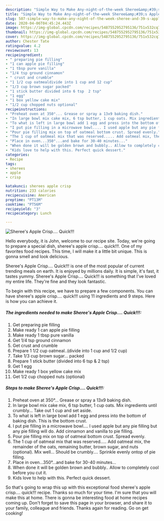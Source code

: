 ```yaml
---
description: "Simple Way to Make Any-night-of-the-week Sheree&amp;#39;s Apple Crisp.... Quick!!!"
title: "Simple Way to Make Any-night-of-the-week Sheree&amp;#39;s Apple Crisp.... Quick!!!"
slug: 507-simple-way-to-make-any-night-of-the-week-sheree-and-39-s-apple-crisp-quick
date: 2020-04-06T04:45:24.443Z
image: https://img-global.cpcdn.com/recipes/5487552952795136/751x532cq70/sherees-apple-crisp-quick-recipe-main-photo.jpg
thumbnail: https://img-global.cpcdn.com/recipes/5487552952795136/751x532cq70/sherees-apple-crisp-quick-recipe-main-photo.jpg
cover: https://img-global.cpcdn.com/recipes/5487552952795136/751x532cq70/sherees-apple-crisp-quick-recipe-main-photo.jpg
author: Chester Tate
ratingvalue: 4.2
reviewcount: 13
recipeingredient:
- " preparing pie filling"
- "1 can apple pie filling"
- "1 tbsp pure vanilla"
- "1/4 tsp ground cinnamon"
- " crust and crumble"
- "1 1/2 cup oatmealdivide into 1 cup and 12 cup"
- "1/3 cup brown sugar packed"
- "1 stick butter divided into 6 tsp  2 tsp"
- "1 egg"
- "1 box yellow cake mix"
- "1/2 cup chopped nuts optional"
recipeinstructions:
- "Preheat oven at 350°... Grease or spray a 13x9 baking dish."
- "In large bowl mix cake mix, 6 tsp butter, 1 cup oats. Mix ingredients until crumbly... Take out 1 cup and set aside."
- "To what is left in large bowl add 1 egg and press into the bottom of baking dish. This is the bottom crust."
- "I put pie filling in a microwave bowl.... I used apple but any pie filling but any pie filling will do. Add cinnamon and vanilla to pie filling."
- "Pour pie filling mix on top of oatmeal bottom crust. Spread evenly."
- "The 1 cup of oatmeal mix that was reserved..... Add oatmeal mix, the remainder of the oats, remaining butter, brown sugar, and nuts (optional). Mix well... Should be crumbly.... Sprinkle evenly ontop of pie filling."
- "Place in oven...350°...and bake for 30-40 minutes..."
- "When done it will be golden brown and bubbly.. Allow to completely cool before you cut it."
- "Kids love to help with this. Perfect quick dessert."
categories:
- Recipe
tags:
- sherees
- apple
- crisp

katakunci: sherees apple crisp 
nutrition: 233 calories
recipecuisine: American
preptime: "PT13M"
cooktime: "PT56M"
recipeyield: "3"
recipecategory: Lunch

---
```



![Sheree&#39;s Apple Crisp.... Quick!!!](https://img-global.cpcdn.com/recipes/5487552952795136/751x532cq70/sherees-apple-crisp-quick-recipe-main-photo.jpg)

Hello everybody, it is John, welcome to our recipe site. Today, we're going to prepare a special dish, sheree&#39;s apple crisp.... quick!!!. One of my favorites food recipes. This time, I will make it a little bit unique. This is gonna smell and look delicious.



Sheree&#39;s Apple Crisp.... Quick!!! is one of the most popular of current trending meals on earth. It is enjoyed by millions daily. It is simple, it's fast, it tastes yummy. Sheree&#39;s Apple Crisp.... Quick!!! is something that I've loved my entire life. They're fine and they look fantastic.


To begin with this recipe, we have to prepare a few components. You can have sheree&#39;s apple crisp.... quick!!! using 11 ingredients and 9 steps. Here is how you can achieve it.

##### The ingredients needed to make Sheree&#39;s Apple Crisp.... Quick!!!:

1. Get  preparing pie filling
1. Make ready 1 can apple pie filling
1. Make ready 1 tbsp pure vanilla
1. Get 1/4 tsp ground cinnamon
1. Get  crust and crumble
1. Prepare 1 1/2 cup oatmeal..(divide into 1 cup and 1/2 cup)
1. Take 1/3 cup brown sugar... packed
1. Prepare 1 stick butter (divided into 6 tsp &amp; 2 tsp)
1. Get 1 egg
1. Make ready 1 box yellow cake mix
1. Get 1/2 cup chopped nuts (optional)




##### Steps to make Sheree&#39;s Apple Crisp.... Quick!!!:

1. Preheat oven at 350°... Grease or spray a 13x9 baking dish.
1. In large bowl mix cake mix, 6 tsp butter, 1 cup oats. Mix ingredients until crumbly... Take out 1 cup and set aside.
1. To what is left in large bowl add 1 egg and press into the bottom of baking dish. This is the bottom crust.
1. I put pie filling in a microwave bowl.... I used apple but any pie filling but any pie filling will do. Add cinnamon and vanilla to pie filling.
1. Pour pie filling mix on top of oatmeal bottom crust. Spread evenly.
1. The 1 cup of oatmeal mix that was reserved..... Add oatmeal mix, the remainder of the oats, remaining butter, brown sugar, and nuts (optional). Mix well... Should be crumbly.... Sprinkle evenly ontop of pie filling.
1. Place in oven...350°...and bake for 30-40 minutes...
1. When done it will be golden brown and bubbly.. Allow to completely cool before you cut it.
1. Kids love to help with this. Perfect quick dessert.




So that's going to wrap this up with this exceptional food sheree&#39;s apple crisp.... quick!!! recipe. Thanks so much for your time. I'm sure that you will make this at home. There is gonna be interesting food at home recipes coming up. Don't forget to save this page in your browser, and share it to your family, colleague and friends. Thanks again for reading. Go on get cooking!
